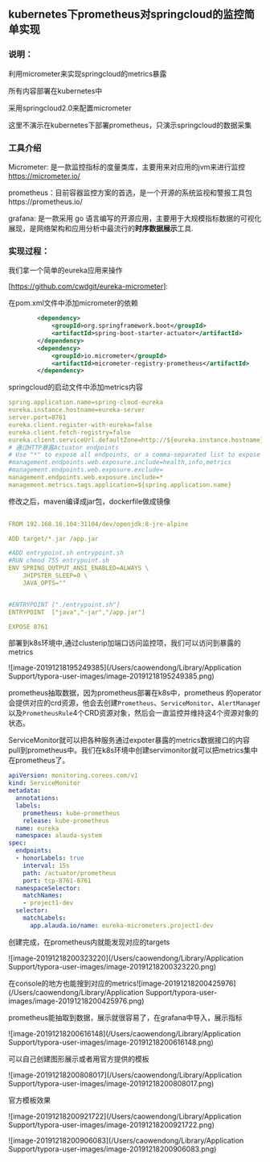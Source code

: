 ## kubernetes下prometheus对springcloud的监控简单实现

### 说明：

利用micrometer来实现springcloud的metrics暴露

所有内容部署在kubernetes中

采用springcloud2.0来配置micrometer

这里不演示在kubernetes下部署prometheus，只演示springcloud的数据采集

### 工具介绍

Micrometer: 是一款监控指标的度量类库，主要用来对应用的jvm来进行监控 https://micrometer.io/

prometheus：目前容器监控方案的首选，是一个开源的系统监视和警报工具包https://prometheus.io/

grafana: 是一款采用 go 语言编写的开源应用，主要用于大规模指标数据的可视化展现，是网络架构和应用分析中最流行的**时序数据展示**工具.

### 实现过程：

我们拿一个简单的eureka应用来操作

[https://github.com/cwdgit/eureka-micrometer]: 

在pom.xml文件中添加micrometer的依赖

```xml
		<dependency>
            <groupId>org.springframework.boot</groupId>
            <artifactId>spring-boot-starter-actuator</artifactId>
        </dependency>
        <dependency>
            <groupId>io.micrometer</groupId>
            <artifactId>micrometer-registry-prometheus</artifactId>
        </dependency>

```



springcloud的启动文件中添加metrics内容

```yaml
spring.application.name=spring-cloud-eureka
eureka.instance.hostname=eureka-server
server.port=8761
eureka.client.register-with-eureka=false
eureka.client.fetch-registry=false
eureka.client.serviceUrl.defaultZone=http://${eureka.instance.hostname}:${server.port}/eureka/
# 通过HTTP暴露Actuator endpoints
# Use "*" to expose all endpoints, or a comma-separated list to expose selected ones
#management.endpoints.web.exposure.include=health,info,metrics
#management.endpoints.web.exposure.exclude=
management.endpoints.web.exposure.include=*
management.metrics.tags.application=${spring.application.name}

```

修改之后，maven编译成jar包，dockerfile做成镜像

```yaml
  
FROM 192.168.16.104:31104/dev/openjdk:8-jre-alpine

ADD target/*.jar /app.jar

#ADD entrypoint.sh entrypoint.sh
#RUN chmod 755 entrypoint.sh 
ENV SPRING_OUTPUT_ANSI_ENABLED=ALWAYS \
    JHIPSTER_SLEEP=0 \
    JAVA_OPTS=""


#ENTRYPOINT ["./entrypoint.sh"]
ENTRYPOINT  ["java","-jar","/app.jar"]

EXPOSE 8761
```

部署到k8s环境中,通过clusterip加端口访问监控项，我们可以访问到暴露的metrics

![image-20191218195249385](/Users/caowendong/Library/Application Support/typora-user-images/image-20191218195249385.png)

prometheus抽取数据，因为prometheus部署在k8s中，prometheus 的operator会提供对应的crd资源，他会去创建`Prometheus`、`ServiceMonitor`、`AlertManage`r以及`PrometheusRule`4个CRD资源对象，然后会一直监控并维持这4个资源对象的状态。

ServiceMonitor就可以把各种服务通过expoter暴露的metrics数据接口的内容pull到prometheus中。我们在k8s环境中创建servimonitor就可以把metrics集中在prometheus了。

```yaml
apiVersion: monitoring.coreos.com/v1
kind: ServiceMonitor
metadata:
  annotations:
  labels:
    prometheus: kube-prometheus
    release: kube-prometheus
  name: eureka
  namespace: alauda-system
spec:
  endpoints:
  - honorLabels: true
    interval: 15s
    path: /actuator/prometheus
    port: tcp-8761-8761
  namespaceSelector:
    matchNames:
    - project1-dev
  selector:
    matchLabels:
      app.alauda.io/name: eureka-micrometers.project1-dev
```

创建完成，在prometheus内就能发现对应的targets

![image-20191218200323220](/Users/caowendong/Library/Application Support/typora-user-images/image-20191218200323220.png)

在console的地方也能搜到对应的metrics![image-20191218200425976](/Users/caowendong/Library/Application Support/typora-user-images/image-20191218200425976.png)

prometheus能抽取到数据，展示就很容易了，在grafana中导入，展示指标

![image-20191218200616148](/Users/caowendong/Library/Application Support/typora-user-images/image-20191218200616148.png)

可以自己创建图形展示或者用官方提供的模板

![image-20191218200808017](/Users/caowendong/Library/Application Support/typora-user-images/image-20191218200808017.png)

官方模板效果

![image-20191218200921722](/Users/caowendong/Library/Application Support/typora-user-images/image-20191218200921722.png)

![image-20191218200906083](/Users/caowendong/Library/Application Support/typora-user-images/image-20191218200906083.png)

